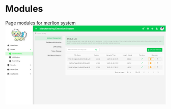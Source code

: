 # Modules
Page modules for merlion system
![module](https://raw.githubusercontent.com/merlionsteve/Modules/master/Screenshots/module.png "Embedded Modules")